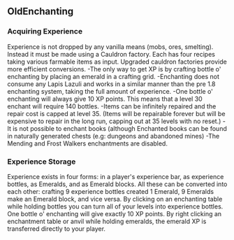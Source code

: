 ## OldEnchanting

### Acquiring Experience
Experience is not dropped by any vanilla means (mobs, ores, smelting). Instead it 
must be made using a Cauldron factory. Each has four recipes taking various farmable 
items as input. Upgraded cauldron factories provide more efficient conversions.
    -The only way to get XP is by crafting bottle o' enchanting by placing an emerald 
    in a crafting grid.
    -Enchanting does not consume any Lapis Lazuli and works in a similar manner than
    the pre 1.8 enchanting system, taking the full amount of experience.
    -One bottle o' enchanting will always give 10 XP points. This means that a level 
    30 enchant will require 140 bottles.
    -Items can be infinitely repaired and the repair cost is capped at level 35. 
    (Items will be repairable forever but will be expensive to repair in the long run, 
    capping out at 35 levels with no reset.)
    -It is not possible to enchant books (although Enchanted books can be found in
    naturally generated chests (e.g: dungeons and abandoned mines)
    -The Mending and Frost Walkers enchantments are disabled.

### Experience Storage
Experience exists in four forms: in a player's experience bar, as experience bottles,
as Emeralds, and as Emerald blocks. All these can be converted into each other: 
crafting 9 experience bottles created 1 Emerald, 9 Emeralds make an Emerald block,
and vice versa. 
By clicking on an enchanting table while holding bottles you can turn all of your 
levels into experience bottles. One bottle o' enchanting will give exactly 10 XP 
points. By right clicking an enchantment table or anvil while holding emeralds,
the emerald XP is transferred directly to your player. 

